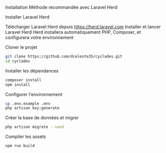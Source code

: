 Installation
Méthode recommandée avec Laravel Herd

Installer Laravel Herd


Télécharger Laravel Herd depuis https://herd.laravel.com
Installer et lancer Laravel Herd
Herd installera automatiquement PHP, Composer, et configurera votre environnement


Cloner le projet

```bash
git clone https://github.com/dceleste35/cyclades.git
cd cyclades
```

Installer les dépendances

```bash
composer install
npm install
```

Configurer l'environnement

```bash
cp .env.example .env
php artisan key:generate
```

Créer la base de données et migrer

```bash
php artisan migrate --seed
```

Compiler les assets

```bash
npm run build
```
